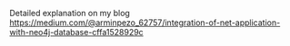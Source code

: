 Detailed explanation on my blog
https://medium.com/@arminpezo_62757/integration-of-net-application-with-neo4j-database-cffa1528929c


